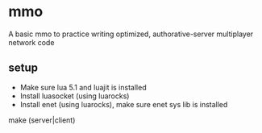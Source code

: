 # mmo
A basic mmo to practice writing optimized, authorative-server multiplayer network code

## setup
* Make sure lua 5.1 and luajit is installed
* Install luasocket (using luarocks)
* Install enet (using luarocks), make sure enet sys lib is installed

make (server|client)

